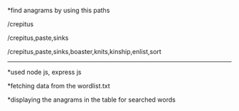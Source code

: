 *find anagrams by using this paths

/crepitus


/crepitus,paste,sinks


/crepitus,paste,sinks,boaster,knits,kinship,enlist,sort

------------------------------------------------------------------

*used node js, express js

*fetching data from the wordlist.txt

*displaying the anagrams in the table for searched words

